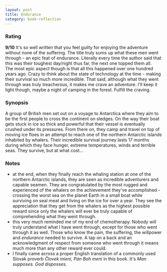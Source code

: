 ```yaml
---
layout: post
title: Endurance
category: book-reflection
---
```


### Rating
**9/10** It's so well written that you feel guilty for enjoying the adventure without none of the suffering. The title truly sums up what these men went through - an epic feat of endurance. Literally every time the author said that this was their toughest day/night thus far, the next one topped them all.  
The most epic aspect though is that all this happened over one hundred years ago. Crazy to think about the state of technology at the time - making their survival so much more incredible. That said, although what they went through was truly treacherous, it makes me crave an adventure. I'll keep it light though, maybe a night of camping in the forest. Fulfill the craving.  

### Synopsis
A group of British men set out on a voyage to Antarctica where they aim to be the first people to cross the continent on sledges. On the way their boat gets stuck in ice so thick and powerful that their vessel is eventually crushed under its pressures. From there on, they camp and travel on top of moving ice floes in an attempt to reach one of the northern Antarctic islands inhabited by whalers. Their incredible survival journey lasts 17 months during which they face hunger, extreme temperatures, winds and terrible seas. They survive, but at what cost...  

### Notes
- at the end, when they finally reach the whaling station at one of the northern Antarctic islands, they are seen as incredible adventurers and capable seamen. They are congratulated by the most rugged and experienced of the whalers on the achievement they've accomplished - crossing the worst sea on the planet Earth in a small boat while surviving on seal meat and living on the ice for over a year. They see the appreciation that they get from the whalers as the highest possible reward since only the whalers will ever be truly capable of comprehending what they went through.
- this very much reminded me of my end of chemotherapy. Nobody will truly understand what I have went through, except for those who went through it as well. Those who know the pain, the suffering, the willpower and *endurance* needed to survive. A tap on a back and an acknowledgment of respect from someone who went through it means much more than any other reward ever could.
- I finally came across a proper English translation of a commonly used Slovak proverb *Človek mieni, Pán Boh mení* in this book. It's *Man supposes. God disposses.*